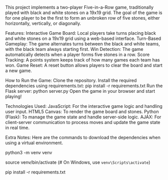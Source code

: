 This project implements a two-player Five-in-a-Row game, traditionally played with black and white stones on a 19x19 grid. The goal of the game is for one player to be the first to form an unbroken row of five stones, either horizontally, vertically, or diagonally.

Features:
Interactive Game Board: Local players take turns placing black and white stones on a 19x19 grid using a web-based interface.
Turn-Based Gameplay: The game alternates turns between the black and white teams, with the black team always starting first.
Win Detection: The game automatically detects when a player forms five stones in a row.
Score Tracking: A points system keeps track of how many games each team has won.
Game Reset: A reset button allows players to clear the board and start a new game.

How to Run the Game:
Clone the repository.
Install the required dependencies using requirements.txt:
pip install -r requirements.txt
Run the Flask server:
python server.py
Open the game in your browser and start playing!


Technologies Used:
JavaScript: For the interactive game logic and handling user input.
HTML5 Canvas: To render the game board and stones.
Python (Flask): To manage the game state and handle server-side logic.
AJAX: For client-server communication to process moves and update the game state in real time.

Extra Notes:
Here are the commands to download the dependencies when using a virtual environment.

python3 -m venv venv

source venv/bin/activate  (# On Windows, use `venv\Scripts\activate`)

pip install -r requirements.txt
